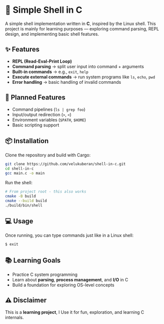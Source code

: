 # 🦀 Simple Shell in C

A simple shell implementation written in **C**, inspired by the Linux shell.
This project is mainly for learning purposes — exploring command parsing, REPL design, and implementing basic shell features.

## ✨ Features

* **REPL (Read-Eval-Print Loop)**
* **Command parsing** → split user input into command + arguments
* **Built-in commands** → e.g., `exit`, `help`
* **Execute external commands** → run system programs like `ls`, `echo`, `pwd`
* **Error handling** → basic handling of invalid commands

## 🚀 Planned Features

* Command pipelines (`ls | grep foo`)
* Input/output redirection (`>`, `<`)
* Environment variables (`$PATH`, `$HOME`)
* Basic scripting support

## 📦 Installation

Clone the repository and build with Cargo:

```bash
git clone https://github.com/velukuberan/shell-in-c.git
cd shell-in-c 
gcc main.c -o main
```

Run the shell:

```bash
# From project root - this also works
cmake -B build
cmake --build build
./build/bin/shell
```

## 💻 Usage

Once running, you can type commands just like in a Linux shell:

```bash
$ exit
```

## 📚 Learning Goals

* Practice C system programming
* Learn about **parsing**, **process management**, and **I/O** in C
* Build a foundation for exploring OS-level concepts

## ⚠️ Disclaimer

This is a **learning project**, I Use it for fun, exploration, and learning C internals.
